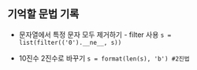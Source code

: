 ## 기억할 문법 기록

* 문자열에서 특정 문자 모두 제거하기 - filter 사용  `s = list(filter(('0').__ne__, s))`

* 10진수 2진수로 바꾸기  `s = format(len(s), 'b') #2진법`
